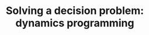 ---
title: "Solving a decision problem: dynamics programming"
linktitle: "Solving a decision problem: dynamics programming"
toc: true
type: docs
draft: false
menu:
  mlis_rl:
    parent: Deterministic Reinforcement Learning
    weight: 2

# Prev/next pager order (if `docs_section_pager` enabled in `params.toml`)
weight: 4
---